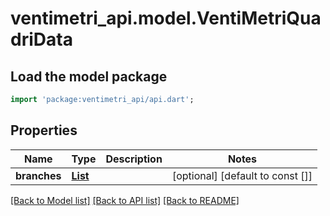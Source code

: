 # ventimetri_api.model.VentiMetriQuadriData

## Load the model package
```dart
import 'package:ventimetri_api/api.dart';
```

## Properties
Name | Type | Description | Notes
------------ | ------------- | ------------- | -------------
**branches** | [**List<BranchResponseEntity>**](BranchResponseEntity.md) |  | [optional] [default to const []]

[[Back to Model list]](../README.md#documentation-for-models) [[Back to API list]](../README.md#documentation-for-api-endpoints) [[Back to README]](../README.md)


